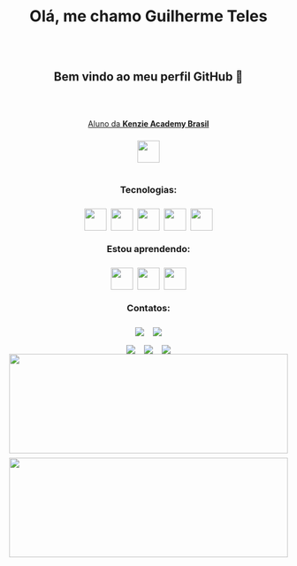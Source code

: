 <div style = "width : 100%;display : flex;flex-flow : column;align-items : center;gap : 2rem;margin-bottom : 1rem" align = "center">
  
  # Olá, me chamo <strong>Guilherme Teles</strong>
  
  
  ## Bem vindo ao meu perfil GitHub 👋

  <div style = "width : auto;display : flex;flex-flow : column wrap;align-items : center;justify-content : center;gap : 0.5rem;">
    <a style = "width : auto;display : flex;flex-flow : column wrap;align-items : center;justify-content : center;gap : 0.5rem;"  target = "_blank" href = "https://kenzie.com.br/">
      <p>Aluno da <strong>Kenzie Academy Brasil </strong></p>
      <img width = "40" height = "40" src = "https://assets.codepen.io/4703127/internal/avatars/users/default.png?fit=crop&format=auto&height=512&version=1593096653&width=512">
    </a>

  </div>

</div>

<div style = "width : 100%" align = "center">

  
  <div style = "width : auto;display : flex;flex-flow : column wrap;align-items : center;justify-content : center;gap : 0.5rem;"> 

  ### <strong>Tecnologias:</strong>
  <div style = "width : auto;display : flex;flex-flow : row wrap;align-items : center;justify-content : center;gap : 0.5rem;">  <img src="https://cdn.jsdelivr.net/gh/devicons/devicon/icons/react/react-original.svg" width = "40" height = "40" />

  <img src="https://cdn.jsdelivr.net/gh/devicons/devicon/icons/git/git-original.svg" width = "40" height = "40" />

  <img src="https://cdn.jsdelivr.net/gh/devicons/devicon/icons/javascript/javascript-original.svg" width = "40" height = "40" />

  <img src="https://cdn.jsdelivr.net/gh/devicons/devicon/icons/html5/html5-original.svg" width = "40" height = "40" />

  <img src="https://cdn.jsdelivr.net/gh/devicons/devicon/icons/css3/css3-original.svg" width = "40" height = "40" />

  </div>
 
  </div>  

  
  <div style = "width : auto;display : flex;flex-flow : column wrap;align-items : center;justify-content : center;gap : 0.5rem;"> 

  ### <strong>Estou aprendendo:</strong>

  <div style = "width : auto;display : flex;flex-flow : row wrap;align-items : center;justify-content : center;gap : 0.5rem;">

  <img src="https://cdn.jsdelivr.net/gh/devicons/devicon/icons/nodejs/nodejs-original.svg" width = "40" height = "40" />
  
  <img src="https://cdn.jsdelivr.net/gh/devicons/devicon/icons/typescript/typescript-original.svg" width = "40" height = "40" />
   
  <img src="https://cdn.jsdelivr.net/gh/devicons/devicon/icons/python/python-original.svg" width = "40" height = "40" />

  </div>
                       
  </div> 


  <div style = "width : 100%;display : flex;flex-flow : column wrap;align-items : center;justify-content : center;gap : 0.5rem;"> 

  ### <strong>Contatos:</strong>

  <div style = "width : auto;display : flex;flex-flow : column wrap;align-items : center;justify-content : center; gap : 1rem">

  <div style = "width : auto;display : flex;flex-flow : row wrap;align-items : center;justify-content : center; gap : 1rem" >
    <a href="https://www.youtube.com/channel/UCGtbS1sY9XMbm4o2i49JVaA" target="_blank"><img src="https://img.shields.io/badge/YouTube-FF0000?style=for-the-badge&logo=youtube&logoColor=white" target="_blank"></a>
    <a href="https://www.instagram.com/artoryss/" target="_blank"><img src="https://img.shields.io/badge/-Instagram-%23E4405F?style=for-the-badge&logo=instagram&logoColor=white" target="_blank"></a>
  </div>
  <div style = "width : auto;display : flex;flex-flow : row wrap;align-items : center;justify-content : center; gap : 1rem">
      <a href="https://www.twitch.tv/mitomortais" target="_blank"><img src="https://img.shields.io/badge/Twitch-9146FF?style=for-the-badge&logo=twitch&logoColor=white" target="_blank"></a>
      <a href = "mailto:guidarksouls123@gmail.com"><img src="https://img.shields.io/badge/Gmail-D14836?style=for-the-badge&logo=gmail&logoColor=white" target="_blank"></a>
      <a href="https://www.linkedin.com/in/guilherme-teles-103853235/" target="_blank"><img src="https://img.shields.io/badge/-LinkedIn-%230077B5?style=for-the-badge&logo=linkedin&logoColor=white" target="_blank"></a>
  </div>

  </div>
                       
  </div>      

  <div style = "width : 100%;display : flex;flex-flow : row wrap;align-items : center;justify-content : center;gap : 0.5rem;">
  <img width = "100%" height="180em" src="https://github-readme-stats.vercel.app/api/top-langs/?username=Artorys&layout=compact&langs_count=7&theme=dracula"/>
  <img width = "100%" height="180em" src="https://github-readme-stats.vercel.app/api?username=Artorys&show_icons=true&theme=dracula&include_all_commits=true&count_private=false"/>
  
  </div>
      
</div>

</div>
